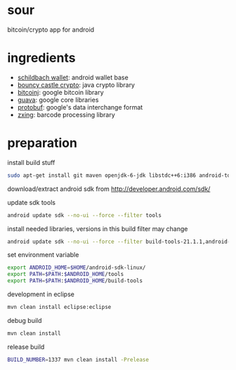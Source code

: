 # sour
bitcoin/crypto app for android

# ingredients
- [schildbach wallet]: android wallet base
- [bouncy castle crypto]: java crypto library
- [bitcoinj]: google bitcoin library
- [guava]: google core libraries
- [protobuf]: google's data interchange format
- [zxing]: barcode processing library

# preparation

install build stuff
```sh
sudo apt-get install git maven openjdk-6-jdk libstdc++6:i386 android-tools-adb
```

download/extract android sdk from http://developer.android.com/sdk/

update sdk tools
```sh
android update sdk --no-ui --force --filter tools
```

install needed libraries, versions in this build filter may change
```sh
android update sdk --no-ui --force --filter build-tools-21.1.1,android-10,android-16,extra-android-m2repository
```

set environment variable
```sh
export ANDROID_HOME=$HOME/android-sdk-linux/
export PATH=$PATH:$ANDROID_HOME/tools
export PATH=$PATH:$ANDROID_HOME/build-tools
```

development in eclipse
```sh
mvn clean install eclipse:eclipse
```

debug build
```sh
mvn clean install
```

release build
```sh
BUILD_NUMBER=1337 mvn clean install -Prelease
```

[schildbach wallet]:https://github.com/schildbach/bitcoin-wallet
[bouncy castle crypto]:https://github.com/bcgit/bc-java
[bitcoinj]:https://github.com/bitcoinj/bitcoinj
[guava]:https://github.com/google/guava
[protobuf]:https://github.com/google/protobuf
[zxing]:https://github.com/zxing/zxing


